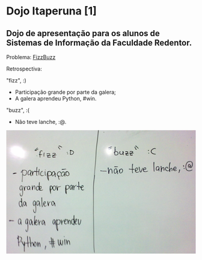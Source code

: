 Dojo Itaperuna [1]
=================

Dojo de apresentação para os alunos de Sistemas de Informação da Faculdade Redentor.
------------------------------------------------------------------------------------

Problema: [FizzBuzz](http://dojopuzzles.com/problemas/exibe/fizzbuzz/)

Retrospectiva:

"fizz", :)
* Participação grande por parte da galera;
* A galera aprendeu Python, #win.

"buzz", :(
* Não teve lanche, :@.

![retrospectiva](retrospectiva.png)
